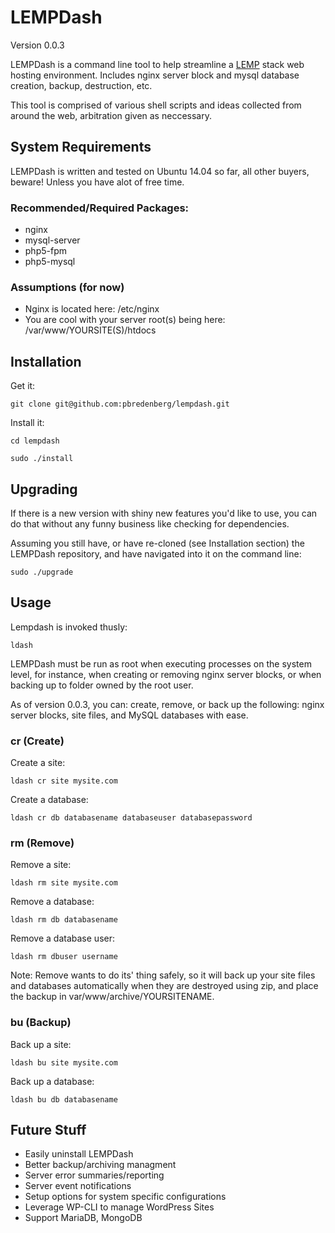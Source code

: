# LEMPDash
Version 0.0.3

LEMPDash is a command line tool to help streamline a [LEMP](https://lemp.io/) stack web hosting environment. Includes nginx server block and mysql database creation, backup, destruction, etc.

This tool is comprised of various shell scripts and ideas collected from around the web, arbitration given as neccessary.

## System Requirements
LEMPDash is written and tested on Ubuntu 14.04 so far, all other buyers, beware! Unless you have alot of free time.

### Recommended/Required Packages:
* nginx
* mysql-server
* php5-fpm
* php5-mysql

### Assumptions (for now)
* Nginx is located here: /etc/nginx
* You are cool with your server root(s) being here: /var/www/YOURSITE(S)/htdocs

## Installation
Get it:

```
git clone git@github.com:pbredenberg/lempdash.git
```

Install it:
```
cd lempdash
```
```
sudo ./install
```

## Upgrading
If there is a new version with shiny new features you'd like to use, you can do that without any funny business like checking for dependencies.

Assuming you still have, or have re-cloned (see Installation section) the LEMPDash repository, and have navigated into it on the command line:

```
sudo ./upgrade
```

## Usage
Lempdash is invoked thusly:
```
ldash
```

LEMPDash must be run as root when executing processes on the system level, for instance, when creating or removing nginx server blocks, or when backing up to folder owned by the root user.

As of version 0.0.3, you can: create, remove, or back up the following: nginx server blocks, site files, and MySQL databases with ease.

### cr (Create)
Create a site:
```
ldash cr site mysite.com
```

Create a database:
```
ldash cr db databasename databaseuser databasepassword
```

### rm (Remove)
Remove a site:
```
ldash rm site mysite.com
```

Remove a database:
```
ldash rm db databasename
```

Remove a database user:
```
ldash rm dbuser username
```

Note: Remove wants to do its' thing safely, so it will back up your site files and databases automatically when they are destroyed using zip, and place the backup in var/www/archive/YOURSITENAME.

### bu (Backup)
Back up a site:
```
ldash bu site mysite.com
```

Back up a database:
```
ldash bu db databasename
```

## Future Stuff
* Easily uninstall LEMPDash
* Better backup/archiving managment
* Server error summaries/reporting
* Server event notifications
* Setup options for system specific configurations
* Leverage WP-CLI to manage WordPress Sites
* Support MariaDB, MongoDB

